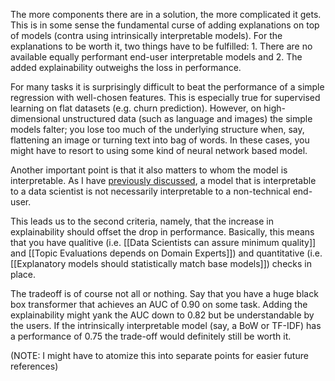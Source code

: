 The more components there are in a solution, the more complicated it gets. This is in some sense the fundamental curse of adding explanations on top of models (contra using intrinsically interpretable models). For the explanations to be worth it, two things have to be fulfilled: 1. There are no available equally performant end-user interpretable models and 2. The added explainability outweighs the loss in performance. 

For many tasks it is surprisingly difficult to beat the performance of a simple regression with well-chosen features. This is especially true for supervised learning on flat datasets (e.g. churn prediction). However, on high-dimensional unstructured data (such as language and images) the simple models falter; you lose too much of the underlying structure when, say, flattening an image or turning text into bag of words. In these cases, you might have to resort to using some kind of neural network based model. 

Another important point is that it also matters to whom the model is interpretable. As I have [previously discussed](https://becominghuman.ai/can-explainable-ai-be-automated-1b4f09a9a0e7), a model that is interpretable to a data scientist is not necessarily interpretable to a non-technical end-user. 

This leads us to the second criteria, namely, that the increase in explainability should offset the drop in performance. Basically, this means that you have qualitive (i.e. [[Data Scientists can assure minimum quality]] and [[Topic Evaluations depends on Domain Experts]]) and quantitative (i.e. [[Explanatory models should statistically match base models]]) checks in place. 

The tradeoff is of course not all or nothing. Say that you have a huge black box transformer that achieves an AUC of 0.90 on some task. Adding the explainability might yank the AUC down to 0.82 but be understandable by the users. If the intrinsically interpretable model (say, a BoW or TF-IDF) has a performance of 0.75 the trade-off would definitely still be worth it. 



(NOTE: I might have to atomize this into separate points for easier future references)

